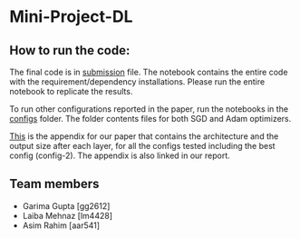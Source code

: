 # Mini-Project-DL

## How to run the code:

The final code is in [submission](https://github.com/Garimagupta85/Mini-Project-DL/blob/main/submission.ipynb) file. The notebook contains the entire code with the requirement/dependency installations. Please run the entire notebook to replicate the results. 

To run other configurations reported in the paper, run the notebooks in the [configs](https://github.com/Garimagupta85/Mini-Project-DL/tree/main/configs) folder. The folder contents files for both SGD and Adam optimizers. 

[This](https://github.com/Garimagupta85/Mini-Project-DL/blob/main/Appendix.md) is the appendix for our paper that contains the architecture and the output size after each layer, for all the configs tested including the best config (config-2). The appendix is also linked in our report.

## Team members 
- Garima Gupta [gg2612]
- Laiba Mehnaz [lm4428]
- Asim Rahim [aar541]
